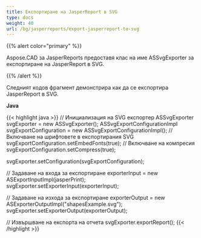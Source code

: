 ```yaml
---
title: Експортиране на JasperReport в SVG
type: docs
weight: 40
url: /bg/jasperreports/export-jasperreport-to-svg
---
```


{{% alert color="primary" %}}

Aspose.CAD за JasperReports предоставя клас на име ASSvgExporter за експортиране на JasperReport в SVG.

{{% /alert %}}

Следният кодов фрагмент демонстрира как да се експортира JasperReport в SVG.

**Java**

{{< highlight java >}}
// Инициализация на SVG експортер
ASSvgExporter svgExporter = new ASSvgExporter();
ASSvgExportConfigurationImpl svgExportConfiguration = new ASSvgExportConfigurationImpl();
// Включване на шрифтовете в експортирания SVG
svgExportConfiguration.setEmbedFonts(true);
// Включване на компресия
svgExportConfiguration.setCompress(true);

svgExporter.setConfiguration(svgExportConfiguration);

// Задаване на входа за експортиране
exporterInput = new ASExportInputImpl(jasperPrint);
svgExporter.setExporterInput(exporterInput);

// Задаване на изхода за експортиране
exporterOutput = new ASExporterOutputImpl("shapesExample.svg");
svgExporter.setExporterOutput(exporterOutput);

// Извършване на експорта на отчета
svgExporter.exportReport();
{{< /highlight >}}
